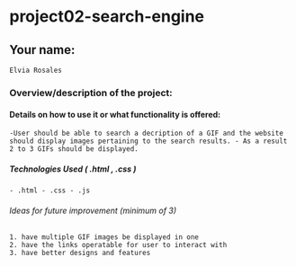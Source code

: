 # project02-search-engine

## Your name:

    Elvia Rosales

### Overview/description of the project:

#### Details on how to use it or what functionality is offered:

    -User should be able to search a decription of a GIF and the website should display images pertaining to the search results. - As a result 2 to 3 GIFs should be displayed.

##### Technologies Used ( .html , .css )

    - .html - .css - .js

###### Ideas for future improvement (minimum of 3)

    1. have multiple GIF images be displayed in one
    2. have the links operatable for user to interact with
    3. have better designs and features
